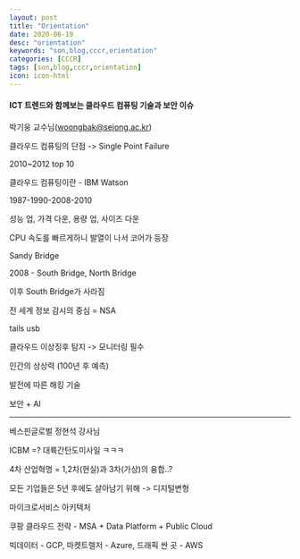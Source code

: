 ```yaml
---
layout: post
title: "Orientation"
date: 2020-06-19
desc: "orientation"
keywords: "son,blog,cccr,orientation"
categories: [CCCR]
tags: [son,blog,cccr,orientation]
icon: icon-html
---
```



#### ICT 트렌드와 함께보는 클라우드 컴퓨팅 기술과 보안 이슈

박기웅 교수님(woongbak@sejong.ac.kr)

클라우드 컴퓨팅의 단점 -> Single Point Failure

2010~2012 top 10

클라우드 컴퓨팅이란 - IBM Watson

1987-1990-2008-2010

성능 업, 가격 다운, 용량 업, 사이즈 다운

CPU 속도를 빠르게하니 발열이 나서 코어가 등장

Sandy Bridge

2008 - South Bridge, North Bridge

이후 South Bridge가 사라짐

전 세계 정보 감시의 중심 = NSA

tails usb

클라우드 이상징후 탐지 -> 모니터링 필수


인간의 상상력 (100년 후 예측)

발전에 따른 해킹 기술

보안 + AI

---

베스핀글로벌 정현석 강사님

ICBM =? 대륙간탄도미사일 ㅋㅋㅋ

4차 산업혁명 = 1,2차(현실)과 3차(가상)의 융합..?

모든 기업들은 5년 후에도 살아남기 위해 -> 디지털변형

마이크로서비스 아키텍처

쿠팡 클라우드 전략 - MSA + Data Platform + Public Cloud

빅데이터 - GCP, 마켓트렐저 - Azure, 드래픽 싼 곳 - AWS





